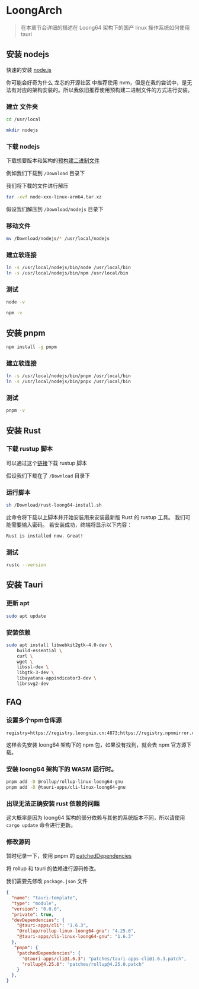 # LoongArch

> 在本章节会详细的描述在 Loong64 架构下的国产 linux 操作系统如何使用 tauri

## 安装 nodejs


快速的安装 [node.js](https://nodejs.org)

你可能会好奇为什么 龙芯的开源社区 中推荐使用 nvm，但是在我的尝试中，是无法有对应的架构安装的。所以我依旧推荐使用预构建二进制文件的方式进行安装。

### 建立 文件夹

```bash
cd /usr/local

mkdir nodejs
```

### 下载 nodejs

下载想要版本和架构的[预构建二进制文件](https://github.com/taruri-plugin-mips/.github/releases/download/0.0.1/node-loong64.tar.xz)

例如我们下载到 `/Download` 目录下

我们将下载的文件进行解压

```bash
tar -xvf node-xxx-linux-arm64.tar.xz
```

假设我们解压到 `/Download/nodejs` 目录下

### 移动文件

```bash
mv /Download/nodejs/* /usr/local/nodejs
```

### 建立软连接

```bash
ln -s /usr/local/nodejs/bin/node /usr/local/bin
ln -s /usr/local/nodejs/bin/npm /usr/local/bin
```

### 测试

```bash
node -v

npm -v
```

## 安装 pnpm

```bash
npm install -g pnpm
```

### 建立软连接

```bash
ln -s /usr/local/nodejs/bin/pnpm /usr/local/bin
ln -s /usr/local/nodejs/bin/pnpx /usr/local/bin
```

### 测试

```bash
pnpm -v
```

## 安装 Rust

### 下载 rustup 脚本

可以通过这个[链接](https://github.com/taruri-plugin-mips/.github/releases/download/0.0.1/rust-loong64-install.sh)下载 rustup 脚本

假设我们下载在了 `/Download` 目录下

### 运行脚本

```bash
sh /Download/rust-loong64-install.sh
```

此命令将下载以上脚本并开始安装用来安装最新版 Rust 的 rustup 工具。 我们可能需要输入密码。 若安装成功，终端将显示以下内容：

```bash
Rust is installed now. Great!
```

### 测试

```bash
rustc --version
```

## 安装 Tauri

### 更新 apt

```bash
sudo apt update
```

### 安装依赖

```bash
sudo apt install libwebkit2gtk-4.0-dev \
    build-essential \
    curl \
    wget \
    libssl-dev \
    libgtk-3-dev \
    libayatana-appindicator3-dev \
    librsvg2-dev
```

## FAQ

### 设置多个npm仓库源

```.npmrc
registry=https://registry.loongnix.cn:4873;https://registry.npmmirror.com
```

这样会先安装 loong64 架构下的 npm 包，如果没有找到，就会去 npm 官方源下载。

### 安装 loong64 架构下的 WASM 运行时。

```bash
pnpm add -D @rollup/rollup-linux-loong64-gnu
pnpm add -D @tauri-apps/cli-linux-loong64-gnu
```

### 出现无法正确安装 rust 依赖的问题

这大概率是因为 loong64 架构的部分依赖与其他的系统版本不同，所以请使用 `cargo update` 命令进行更新。

### 修改源码

暂时纪录一下，使用 pnpm 的 [patchedDependencies](https://pnpm.io/zh/package_json#pnpmpatcheddependencies)

将 rollup 和 tauri 的依赖进行源码修改。

我们需要先修改 `package.json` 文件

```json
{
  "name": "tauri-template",
  "type": "module",
  "version": "0.0.0",
  "private": true,
  "devDependencies": {
    "@tauri-apps/cli": "1.6.3",
    "@rollup/rollup-linux-loong64-gnu": "4.25.0",
    "@tauri-apps/cli-linux-loong64-gnu": "1.6.3"
  },
   "pnpm": {
    "patchedDependencies": {
      "@tauri-apps/cli@1.6.3": "patches/tauri-apps-cli@1.6.3.patch",
      "rollup@4.25.0": "patches/rollup@4.25.0.patch"
    }
  },
}
```

